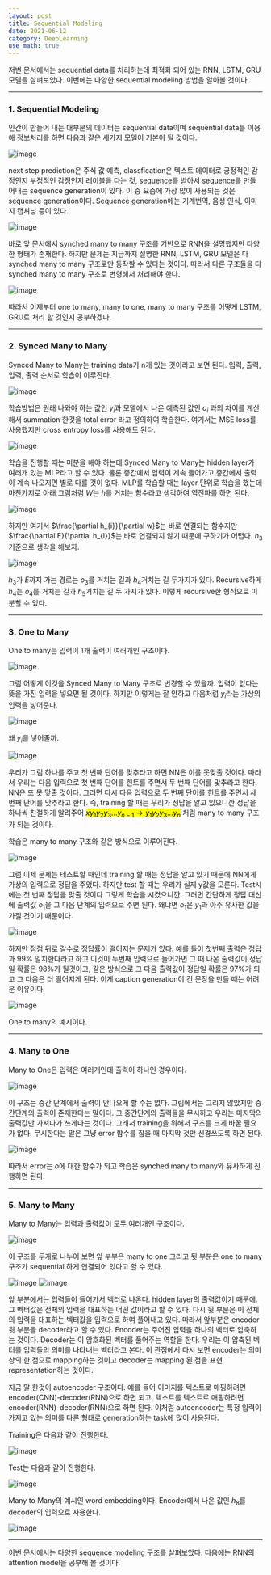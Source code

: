 ```yaml
---
layout: post
title: Sequential Modeling
date: 2021-06-12
category: DeepLearning
use_math: true
---
```


저번 문서에서는 sequential data를 처리하는데 최적화 되어 있는 RNN, LSTM, GRU 모델을 살펴보았다. 이번에는 다양한 sequential modeling 방법을 알아볼 것이다.

---

### 1. Sequential Modeling

인간이 만들어 내는 대부분의 데이터는 sequential data이며 sequential data를 이용해 정보처리를 하면 다음과 같은 세가지 모델이 기본이 될 것이다. 

![image](https://user-images.githubusercontent.com/61526722/121516703-7e844680-ca29-11eb-9954-927d32f502a7.png)

next step prediction은 주식 값 예측, classfication은 텍스트 데이터로 긍정적인 감정인지 부정적인 감정인지 레이블을 다는 것, sequence를 받아서 sequence를 만들어내는 sequence generation이 있다. 이 중 요즘에 가장 많이 사용되는 것은 sequence generation이다. Sequence generation에는 기계번역, 음성 인식, 이미지 캡셔닝 등이 있다. 

![image](https://user-images.githubusercontent.com/61526722/121517230-141fd600-ca2a-11eb-813d-3e165fa0c951.png)

바로 앞 문서에서 synched many to many 구조를 기반으로 RNN을 설명했지만 다양한 형태가 존재한다. 하지만 문제는 지금까지 설명한 RNN, LSTM, GRU 모델은 다 synched many to many 구조로만 동작할 수 있다는 것이다. 따라서 다른 구조들을 다 synched many to many 구조로 변형해서 처리해야 한다. 

![image](https://user-images.githubusercontent.com/61526722/121529481-67e4ec00-ca37-11eb-980f-a6dba6e19623.png)

따라서 이제부터 one to many, many to one, many to many 구조를 어떻게 LSTM, GRU로 처리 할 것인지 공부하겠다.

---

### 2. Synced Many to Many

Synced Many to Many는 training data가 n개 있는 것이라고 보면 된다. 입력, 출력, 입력, 출력 순서로 학습이 이루진다.

![image](https://user-images.githubusercontent.com/61526722/121530114-0bce9780-ca38-11eb-9d10-f6ecc45533b4.png)

학습방법은 원래 나와야 하는 값인 $y_{i}$과 모델에서 나온 예측된 값인 $o_{i}$ 과의 차이를 계산해서 summation 한것을 total error 라고 정의하여 학습한다. 여기서는 MSE loss를 사용했지만 cross entropy loss를 사용해도 된다. 

![image](https://user-images.githubusercontent.com/61526722/121530532-7bdd1d80-ca38-11eb-965d-9412b2904719.png)

학습을 진행할 때는 미분을 해야 하는데 Synced Many to Many는 hidden layer가 여러개 있는 MLP라고 할 수 있다. 물론 중간에서 입력이 계속 들어가고 중간에서 출력이 계속 나오지면 별로 다를 것이 없다. MLP를 학습할 때는 layer 단위로 학습을 했는데 마찬가지로 아래 그림처럼 $W$는 $h$를 거치는 함수라고 생각하여 역전파를 하면 된다. 

![image](https://user-images.githubusercontent.com/61526722/121531514-6e746300-ca39-11eb-899e-81236aeec762.png)

하지만 여기서 $\frac{\partial h_{i}}{\partial w}$는 바로 연결되는 함수지만  $\frac{\partial E}{\partial h_{i}}$는 바로 연결되지 않기 때문에 구하기가 어렵다. $h_{3}$ 기준으로 생각을 해보자. 

![image](https://user-images.githubusercontent.com/61526722/121532745-9a441880-ca3a-11eb-8bde-3aa50ee64ed4.png)

$h_{3}$가 $E$까지 가는 경로는 $o_{3}$를 거치는 길과 $h_{4}$거치는 길 두가지가 있다. Recursive하게 $h_{4}$는 $o_{4}$를 거치는 길과 $h_{5}$거치는 길 두 가지가 있다. 이렇게 recursive한 형식으로 미분할 수 있다. 

---

### 3. One to Many

One to many는 입력이 1개 출력이 여러개인 구조이다. 

![image](https://user-images.githubusercontent.com/61526722/121532894-bba50480-ca3a-11eb-8383-35ae16b76bda.png)

그럼 어떻게 이것을  Synced Many to Many 구조로 변경할 수 있을까. 입력이 없다는 뜻을 가진 입력을 넣으면 될 것이다. 하지만 이렇게는 잘 안하고 
다음처럼 $y_{i}$라는 가상의 입력을 넣어준다. 

![image](https://user-images.githubusercontent.com/61526722/121533469-44bc3b80-ca3b-11eb-959e-3f0a91e03996.png)

왜 $y_{i}$를 넣어줄까. 

![image](https://user-images.githubusercontent.com/61526722/121533844-a11f5b00-ca3b-11eb-9f3b-661c4138c35c.png)

우리가 그림 하나를 주고 첫 번째 단어를 맞추라고 하면 NN은 이를 못맞출 것이다. 따라서 우리는 다음 입력으로 첫 번째 단어를 힌트를 주면서 두 번째 단어를 맞추라고 한다. NN은 또 못 맞출 것이다. 그러면 다시 다음 입력으로 두 번째 단어를 힌트를 주면서 세 번째 단어를 맞추라고 한다. 즉, training 할 때는 우리가 정답을 알고 있으니깐 정답을 하나씩 친절하게 알려주어 <mark>$x y_{1} y_{2} y_{3}...y_{n-1}\rightarrow y_{1} y_{2} y_{3}...y_{n}$</mark> 처럼 many to many 구조가 되는 것이다. 

학습은 many to many 구조와 같은 방식으로 이루어진다. 

![image](https://user-images.githubusercontent.com/61526722/121534652-623dd500-ca3c-11eb-89e2-1c7b0f8476d9.png)

그럼 이제 문제는 테스트할 때인데 training 할 때는 정답을 알고 있기 때문에 NN에게 가상의 입력으로 정답을 주었다. 하지만 test 할 때는 우리가 실제 y값을 모른다. Test시에는 첫 번째 정답을 맞출 것이다 그렇게 학습을 시켰으니깐. 그러면 간단하게 정답 대신에 출력값 $o_{1}$을 그 다음 단계의 입력으로 주면 된다. 왜냐면 $o_{1}$은 $y_{1}$과 아주 유사한 값을 가질 것이기 때문이다.  

![image](https://user-images.githubusercontent.com/61526722/121535025-bba60400-ca3c-11eb-88e8-35e936408e9b.png)

하지만 점점 뒤로 갈수로 정답률이 떨어지는 문제가 있다. 예를 들어 첫번째 출력은 정답과 99% 일치한다라고 하고 이것이 두번째 입력으로 들어가면 그 때 나온 출력값이 정답일 확률은 98%가 될것이고, 같은 방식으로 그 다음 출력값이 정답일 확률은 97%가 되고 그 다음은 더 떨어지게 된다. 이게 caption generation이 긴 문장을 만들 때는 어려운 이유이다. 

![image](https://user-images.githubusercontent.com/61526722/121539706-daa69500-ca40-11eb-91e7-994df33426d9.png)

One to many의 예시이다.

---

### 4. Many to One

Many to One은 입력은 여러개인데 출력이 하나인 경우이다. 

![image](https://user-images.githubusercontent.com/61526722/121536035-aa112c00-ca3d-11eb-906d-451a13a8f6b6.png)

이 구조는 중간 단계에서 출력이 안나오게 할 수는 없다. 그림에서는 그리지 않았지만 중간단계의 출력이 존재한다는 말이다. 그 중간단계의 출력들을 무시하고 우리는 마지막의 출력값만 가져다가 쓰게다는 것이다. 그래서 training을 위해서 구조를 크게 바꿀 필요가 없다. 무시한다는 말은 그냥 error 함수를 잡을 때 마지막 것만 신경쓰도록 하면 된다. 

![image](https://user-images.githubusercontent.com/61526722/121536600-2e63af00-ca3e-11eb-80ab-d3a9514d7e13.png)

따라서 error는 $o$에 대한 함수가 되고 학습은 synched many to many와 유사하게 진행하면 된다.

---

### 5. Many to Many

Many to Many는 입력과 출력값이 모두 여러개인 구조이다.

![image](https://user-images.githubusercontent.com/61526722/121536962-797dc200-ca3e-11eb-8156-41a0d58a35dd.png)

이 구조를 두개로 나누어 보면 앞 부부은 many to one 그리고 뒷 부분은 one to many 구조가 sequential 하게 연결되어 있다고 할 수 있다. 

![image](https://user-images.githubusercontent.com/61526722/121537432-e1cca380-ca3e-11eb-9713-0402ca95d57d.png)
![image](https://user-images.githubusercontent.com/61526722/121537436-e2fdd080-ca3e-11eb-9b77-5d3a80664b80.png)

앞 부분에서는 입력들이 들어가서 벡터로 나온다. hidden layer의 출력값이기 때문에. 그 벡터값은 전체의 입력을 대표하는 어떤 값이라고 할 수 있다. 다시 뒷 부분은 이 전체의 입력을 대표하는 벡터값을 입력으로 하여 풀어내고 있다. 따라서 <mask>앞부분은 encoder 뒷 부분을 decoder</mask>라고 할 수 있다. Encoder는 주어진 입력을 하나의 벡터로 압축하는 것이다. Decoder는 이 암호화된 벡터를 풀어주는 역할을 한다. 우리는 이 압축된 벡터를 입력들의 의미를 나타내는 벡터라고 본다. 이 관점에서 다시 보면 encoder는 의미상의 한 점으로 mapping하는 것이고 decoder는 mapping 된 점을 표현 representation하는 것이다. 

지금 말 한것이 <mask>autoencoder 구조</mask>이다. 예를 들어 이미지를 텍스트로 매핑하려면 encoder(CNN)-decoder(RNN)으로 하면 되고, 텍스트를 텍스트로 매핑하려면 encoder(RNN)-decoder(RNN)으로 하면 된다. 이처럼 autoencoder는 특정 입력이 가지고 있는 의미를 다른 형태로 generation하는 task에 많이 사용된다. 

Training은 다음과 같이 진행한다. 

![image](https://user-images.githubusercontent.com/61526722/121538651-ea71a980-ca3f-11eb-9df9-88c5be4f60b9.png)

Test는 다음과 같이 진행한다. 

![image](https://user-images.githubusercontent.com/61526722/121539537-b8ad1280-ca40-11eb-9f9f-2a1afa62fca6.png)

Many to Many의 예시인 word embedding이다. Encoder에서 나온 값인 $h_{8}$를 decoder의 입력으로 사용한다. 

![image](https://user-images.githubusercontent.com/61526722/121539814-f01bbf00-ca40-11eb-891c-8660e3c25789.png)

---

이번 문서에서는 다양한 sequence modeling 구조를 살펴보았다. 다음에는 RNN의 attention model을 공부해 볼 것이다. 



